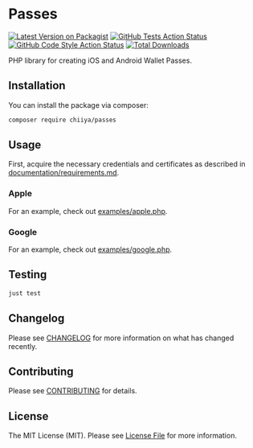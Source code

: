 # Passes

[![Latest Version on Packagist](https://img.shields.io/packagist/v/chiiya/passes.svg?style=flat-square)](https://packagist.org/packages/chiiya/passes)
[![GitHub Tests Action Status](https://img.shields.io/github/workflow/status/chiiya/passes/run-tests?label=tests)](https://github.com/chiiya/passes/actions?query=workflow%3Arun-tests+branch%3Amaster)
[![GitHub Code Style Action Status](https://img.shields.io/github/workflow/status/chiiya/passes/lint?label=code%20style)](https://github.com/chiiya/passes/actions?query=workflow%3Alint+branch%3Amaster)
[![Total Downloads](https://img.shields.io/packagist/dt/chiiya/passes.svg?style=flat-square)](https://packagist.org/packages/chiiya/passes)

PHP library for creating iOS and Android Wallet Passes.

## Installation

You can install the package via composer:

```bash
composer require chiiya/passes
```

## Usage

First, acquire the necessary credentials and certificates as described in [documentation/requirements.md](documentation/requirements.md).

### Apple
For an example, check out [examples/apple.php](examples/apple.php).

### Google
For an example, check out [examples/google.php](examples/google.php).

## Testing

```bash
just test
```

## Changelog

Please see [CHANGELOG](CHANGELOG.md) for more information on what has changed recently.

## Contributing

Please see [CONTRIBUTING](.github/CONTRIBUTING.md) for details.

## License

The MIT License (MIT). Please see [License File](LICENSE.md) for more information.
